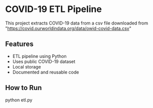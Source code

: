  # COVID-19 ETL Pipeline
This project extracts COVID-19 data from a csv file downloaded from "https://covid.ourworldindata.org/data/owid-covid-data.csv"

## Features
- ETL pipeline using Python
- Uses public COVID-19 dataset
- Local storage
- Documented and reusable code

## How to Run
python etl.py
